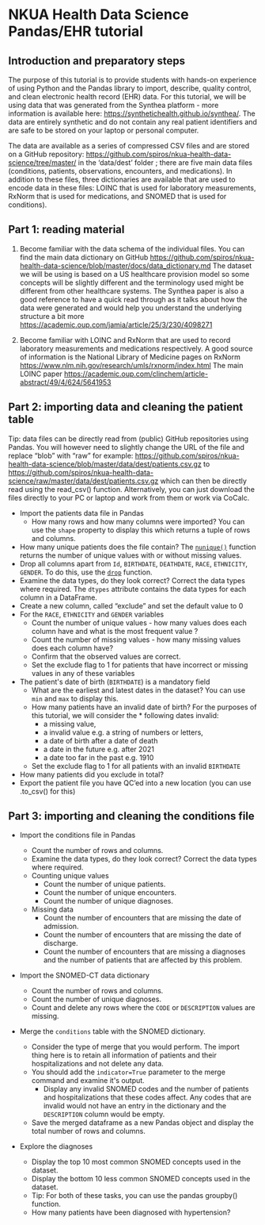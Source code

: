 # NKUA Health Data Science Pandas/EHR tutorial

## Introduction and preparatory steps

The purpose of this tutorial is to provide students with hands-on experience of using Python and the Pandas library to import, describe, quality control, and clean electronic health record (EHR) data. For this tutorial, we will be using data that was generated from the Synthea platform - more information is available here: https://synthetichealth.github.io/synthea/. The data are entirely synthetic and do not contain any real patient identifiers and are safe to be stored on your laptop or personal computer. 

The data are available as a series of compressed CSV files and are stored on a GitHub repository: https://github.com/spiros/nkua-health-data-science/tree/master/ in the ‘data/dest’ folder ; there are five main data files (conditions, patients, observations, encounters, and medications). In addition to these files, three dictionaries are available that are used to encode data in these files: LOINC that is used for laboratory measurements, RxNorm that is used for medications, and SNOMED that is used for conditions).

## Part 1: reading material

1. Become familiar with the data schema of the individual files.
You can find the main data dictionary on GitHub https://github.com/spiros/nkua-health-data-science/blob/master/docs/data_dictionary.md
The dataset we will be using is based on a US healthcare provision model so some concepts will be slightly different and the terminology used might be different from other healthcare systems. The Synthea paper is also a good reference to have a quick read through as it talks about how the data were generated and would help you understand the underlying structure a bit more https://academic.oup.com/jamia/article/25/3/230/4098271

2. Become familiar with LOINC and RxNorm that are used to record laboratory measurements and medications respectively. 
A good source of information is the National Library of Medicine pages on RxNorm https://www.nlm.nih.gov/research/umls/rxnorm/index.html 
The main LOINC paper https://academic.oup.com/clinchem/article-abstract/49/4/624/5641953 

## Part 2: importing data and cleaning the patient table

Tip: data files can be directly read from (public) GitHub repositories using Pandas. You will however need to slightly change the URL of the file and replace “blob” with “raw” for example:
https://github.com/spiros/nkua-health-data-science/blob/master/data/dest/patients.csv.gz to 
https://github.com/spiros/nkua-health-data-science/raw/master/data/dest/patients.csv.gz which can then be directly read using the read_csv() function. Alternatively, you can just download the files directly to your PC or laptop and work from them or work via CoCalc.


* Import the patients data file in Pandas
    * How many rows and how many columns were imported? You can use the `shape` property to display this which returns a tuple of rows and columns.
* How many unique patients does the file contain? The [`nunique()`](https://pandas.pydata.org/docs/reference/api/pandas.Series.nunique.html#pandas.Series.nunique) function returns the number of unique values with or without missing values.
* Drop all columns apart from `Id`, `BIRTHDATE`, `DEATHDATE`, `RACE`, `ETHNICITY`, `GENDER`. To do this, use the [`drop`](https://pandas.pydata.org/docs/reference/api/pandas.DataFrame.drop.html#pandas.DataFrame.drop) function.
* Examine the data types, do they look correct? Correct the data types where required. The `dtypes` attribute contains the data types for each column in a DataFrame.
* Create a new column, called “exclude” and set the default value to 0
* For the `RACE`, `ETHNICITY` and `GENDER` variables
    * Count the number of unique values - how many values does each column have and what is the most frequent value ?
    * Count the number of missing values - how many missing values does each column have?
    * Confirm that the observed values are correct. 
    * Set the exclude flag to 1 for patients that have incorrect or missing values in any of these variables
* The patient's date of birth (`BIRTHDATE`) is a mandatory field
    * What are the earliest and latest dates in the dataset? You can use `min` and `max` to display this.
    * How many patients have an invalid date of birth? For the purposes of this tutorial, we will consider the * following dates invalid: 
        * a missing value,
        * a invalid value e.g. a string of numbers or letters, 
        * a date of birth after a date of death
        * a date in the future e.g. after 2021
        * a date too far in the past e.g. 1910
    * Set the exclude flag to 1 for all patients with an invalid `BIRTHDATE`
* How many patients did you exclude in total?
* Export the patient file you have QC’ed into a new location (you can use .to_csv() for this)

## Part 3: importing and cleaning the conditions file

* Import the conditions file in Pandas
   * Count the number of rows and columns.
   * Examine the data types, do they look correct? Correct the data types where required.
    * Counting unique values
        * Count the number of unique patients.
        * Count the number of unique encounters.
        * Count the number of unique diagnoses.
   * Missing data
        * Count the number of encounters that are missing the date of admission.
        * Count the number of encounters that are missing the date of discharge.
        * Count the number of encounters that are missing a diagnoses and the number of patients that are affected by this problem.

* Import the SNOMED-CT data dictionary
    * Count the number of rows and columns.
    * Count the number of unique diagnoses.
    * Count and delete any rows where the `CODE` or `DESCRIPTION` values are missing.

* Merge the `conditions` table with the SNOMED dictionary.
    * Consider the type of merge that you would perform. The import thing here is to retain all information of patients and their hospitalizations and not delete any data.
    * You should add the `indicator=True` parameter to the merge command and examine it's output.
        * Display any invalid SNOMED codes and the number of patients and hospitalizations that these codes affect. Any codes that are invalid would not have an entry in the dictionary and the `DESCRIPTION` column would be empty.
    * Save the merged dataframe as a new Pandas object and display the total number of rows and columns.

* Explore the diagnoses
    * Display the top 10 most common SNOMED concepts used in the dataset.
    * Display the bottom 10 less common SNOMED concepts used in the dataset.
    * Tip: For both of these tasks, you can use the pandas groupby() function.
    * How many patients have been diagnosed with hypertension?

